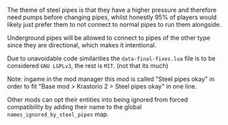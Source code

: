 The theme of steel pipes is that they have a higher pressure and therefore need pumps before changing pipes,
whilst honestly 95% of players would likely just prefer them to not connect to normal pipes to run them alongside.

Underground pipes will be allowed to connect to pipes of the other type since they are directional, which makes it intentional.

Due to unavoidable code similarities the `data-final-fixes.lua` file is to be considered `GNU LGPLv3`, the rest is `MIT`. (not that its much)

Note: ingame in the mod manager this mod is called "Steel pipes okay" in order to fit "Base mod > Krastorio 2 > Steel pipes okay" in one line.

Other mods can opt their entities into being ignored from forced compatibility by adding their name to the global `names_ignored_by_steel_pipes` map.
